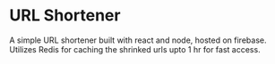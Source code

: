 # URL Shortener
A simple URL shortener built with react and node, hosted on firebase.
Utilizes Redis for caching the shrinked urls upto 1 hr for fast access.